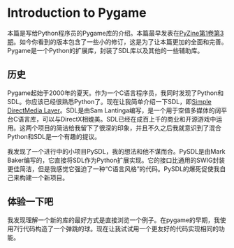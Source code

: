 # Introduction to Pygame

本篇是写给Python程序员的Pygame库的介绍。本篇最早发表在[PyZine第1卷第3期](https://web.archive.org/web/20030810011958/http://store.pyzine.com:80/article.phtml?a=2)。如今你看到的版本包含了一些小的修订，这是为了让本篇更加的全面和完善。Pygame是一个Python的扩展库，封装了SDL库以及其他的一些辅助库。

## 历史

Pygame起始于2000年的夏天。作为一个C语言程序员，我同时发现了Python和SDL。你应该已经很熟悉Python了。现在让我简单介绍一下SDL，即[Simple DirectMedia Layer](http://www.libsdl.org/)。SDL是由Sam Lantinga编写，是一个用于空值多媒体的阔平台C语言库，可以与DirectX相媲美。SDL已经在成百上千的商业和开源游戏中运用。这两个项目的简洁给我留下了很深的印象，并且不久之后我就意识到了混合Python和SDL是一个有趣的提议。

我发现了一个进行中的小项目PySDL，我的想法和他不谋而合。PySDL是由Mark Baker编写的，它直接将SDL作为Python扩展实现。它的接口比通用的SWIG封装更佳简洁，但是我感觉它强迫了一种“C语言风格”的代码。PySDL的爆死促使我自己来构建一个新项目。

## 体验一下吧

我发现理解一个新的库的最好方式是直接浏览一个例子。在pygame的早期，我使用7行代码构造了一个弹跳的球。现在让我试试用一个更友好的代码实现相同的功能。